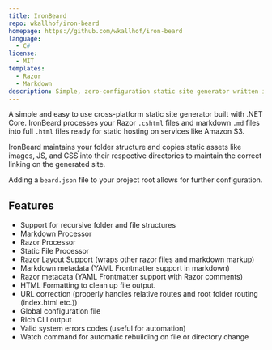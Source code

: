 ```yaml
---
title: IronBeard
repo: wkallhof/iron-beard
homepage: https://github.com/wkallhof/iron-beard
language:
  - C#
license:
  - MIT
templates:
  - Razor
  - Markdown
description: Simple, zero-configuration static site generator written in .NET Core.
---
```


A simple and easy to use cross-platform static site generator built with .NET Core. IronBeard processes your Razor `.cshtml` files and markdown `.md` files into full `.html` files ready for static hosting on services like Amazon S3.

IronBeard maintains your folder structure and copies static assets like images, JS, and CSS into their respective directories to maintain the correct linking on the generated site.

Adding a `beard.json` file to your project root allows for further configuration.

## Features

- Support for recursive folder and file structures
- Markdown Processor
- Razor Processor
- Static File Processor
- Razor Layout Support (wraps other razor files and markdown markup)
- Markdown metadata (YAML Frontmatter support in markdown)
- Razor metadata (YAML Frontmatter support with Razor comments)
- HTML Formatting to clean up file output.
- URL correction (properly handles relative routes and root folder routing (index.html etc.))
- Global configuration file
- Rich CLI output
- Valid system errors codes (useful for automation)
- Watch command for automatic rebuilding on file or directory change
